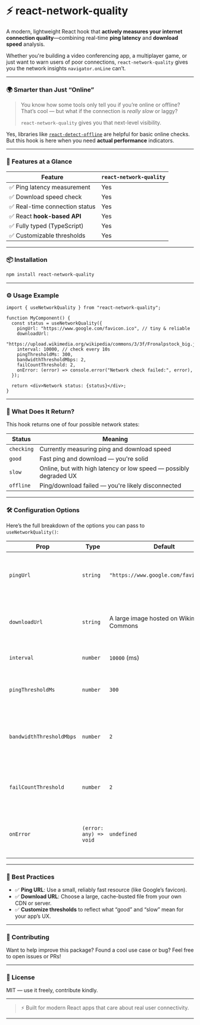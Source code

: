 # ⚡ react-network-quality

A modern, lightweight React hook that **actively measures your internet connection quality**—combining real-time **ping latency** and **download speed** analysis.

Whether you're building a video conferencing app, a multiplayer game, or just want to warn users of poor connections, `react-network-quality` gives you the network insights `navigator.onLine` can’t.

---

### 🌍 Smarter than Just “Online”

> You know how some tools only tell you if you’re online or offline? That’s cool — but what if the connection is _really slow_ or laggy?
>
> `react-network-quality` gives you that next-level visibility.

Yes, libraries like [`react-detect-offline`](https://www.npmjs.com/package/react-detect-offline) are helpful for basic online checks.  
But this hook is here when you need **actual performance** indicators.

---

### 🧠 Features at a Glance

| Feature                        | `react-network-quality` |
| ------------------------------ | ----------------------- |
| ✅ Ping latency measurement    | Yes                     |
| ✅ Download speed check        | Yes                     |
| ✅ Real-time connection status | Yes                     |
| ✅ React **hook-based API**    | Yes                     |
| ✅ Fully typed (TypeScript)    | Yes                     |
| ✅ Customizable thresholds     | Yes                     |

---

### 📦 Installation

```bash
npm install react-network-quality
```

---

### ⚙️ Usage Example

```tsx
import { useNetworkQuality } from "react-network-quality";

function MyComponent() {
  const status = useNetworkQuality({
    pingUrl: "https://www.google.com/favicon.ico", // tiny & reliable
    downloadUrl:
      "https://upload.wikimedia.org/wikipedia/commons/3/3f/Fronalpstock_big.jpg",
    interval: 10000, // check every 10s
    pingThresholdMs: 300,
    bandwidthThresholdMbps: 2,
    failCountThreshold: 2,
    onError: (error) => console.error("Network check failed:", error),
  });

  return <div>Network status: {status}</div>;
}
```

---

### 🔁 What Does It Return?

This hook returns one of four possible network states:

| Status     | Meaning                                                           |
| ---------- | ----------------------------------------------------------------- |
| `checking` | Currently measuring ping and download speed                       |
| `good`     | Fast ping and download — you're solid                             |
| `slow`     | Online, but with high latency or low speed — possibly degraded UX |
| `offline`  | Ping/download failed — you're likely disconnected                 |

---

### 🛠️ Configuration Options

Here’s the full breakdown of the options you can pass to `useNetworkQuality()`:

| Prop                     | Type                   | Default                                   | Description                                                             |
| ------------------------ | ---------------------- | ----------------------------------------- | ----------------------------------------------------------------------- |
| `pingUrl`                | `string`               | `"https://www.google.com/favicon.ico"`    | A small static file used to measure latency. Should return 200 OK.      |
| `downloadUrl`            | `string`               | A large image hosted on Wikimedia Commons | Used to test download speed. Pick something near your users.            |
| `interval`               | `number`               | `10000` (ms)                              | Time between re-checks (in milliseconds).                               |
| `pingThresholdMs`        | `number`               | `300`                                     | Max ping allowed before marking connection as "slow".                   |
| `bandwidthThresholdMbps` | `number`               | `2`                                       | Minimum download speed in Mbps before marking connection as "slow".     |
| `failCountThreshold`     | `number`               | `2`                                       | How many consecutive failures are needed to trigger "slow" status.      |
| `onError`                | `(error: any) => void` | `undefined`                               | Optional callback when a ping or download fails. Use for logging/debug. |

---

### 🧠 Best Practices

- ✅ **Ping URL**: Use a small, reliably fast resource (like Google’s favicon).
- ✅ **Download URL**: Choose a large, cache-busted file from your own CDN or server.
- ✅ **Customize thresholds** to reflect what “good” and “slow” mean for your app’s UX.

---

### 🤝 Contributing

Want to help improve this package? Found a cool use case or bug?
Feel free to open issues or PRs!

---

### 📄 License

MIT — use it freely, contribute kindly.

---

> ⚡ Built for modern React apps that care about real user connectivity.

---
